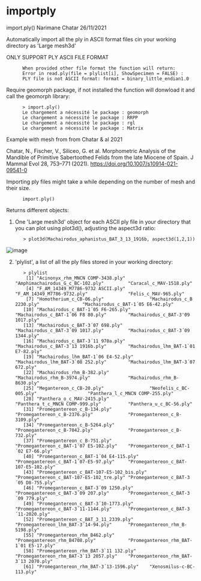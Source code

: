 # importply

import.ply() Narimane Chatar 26/11/2021

Automatically import all the ply in ASCII format files cin your working directory as 'Large mesh3d'

ONLY SUPPORT PLY ASCII FILE FORMAT

          When provided other file format the function will return:
          Error in read.ply(file = plylist[i], ShowSpecimen = FALSE) : 
          PLY file is not ASCII format: format = binary_little_endian1.0
          
Require geomorph package, if not installed the function will donwload it and call the geomorph library:

          > import.ply()
          Le chargement a nécessité le package : geomorph
          Le chargement a nécessité le package : RRPP
          Le chargement a nécessité le package : rgl
          Le chargement a nécessité le package : Matrix
          
Example with mesh from from Chatar & al 2021

Chatar, N., Fischer, V., Siliceo, G. et al. Morphometric Analysis of the Mandible of Primitive Sabertoothed Felids from the late Miocene of Spain. J Mammal Evol 28, 753–771 (2021). https://doi.org/10.1007/s10914-021-09541-0

Importing ply files might take a while depending on the number of mesh and their size.  

          import.ply()
          
Returns different objects:

1. One 'Large mesh3d' object for each ASCII ply file in your directory that you can plot using plot3d(), adjusting the aspect3d ratio:

          > plot3d(Machairodus_aphanistus_BAT_3_13_1916b, aspect3d(1,2,1))
          
 ![image](https://user-images.githubusercontent.com/73315118/187656211-41098507-696f-422e-bcb4-35dc6bfec17d.png)
         

2. 'plylist', a list of all the ply files stored in your working directory:

          > plylist
           [1] "Acinonyx_rhm_MNCN COMP-3438.ply"         "Amphimachairodus_G_c_BC-102.ply"         "Caracal_c_MAV-1518.ply"                 
           [4] "F_AM_14349_M7786-9732 ASCII.ply"         "F_AM_14349_M7786-9732.ply"               "Felis_c_MAV-965.ply"                    
           [7] "Homotherium_c_CB-06.ply"                 "Machairodus_c_B 2230.ply"                "Machairodus_c_BAT-1´05 E6-42.ply"       
          [10] "Machairodus_c_BAT-1´05 F6-265.ply"       "Machairodus_c_BAT-1´06 F8 80.ply"        "Machairodus_c_BAT-3'09 1017.ply"        
          [13] "Machairodus_c_BAT-3´07 698.ply"          "Machairodus_c_BAT-3´09 1017.ply"         "Machairodus_c_BAT-3´09 1344.ply"        
          [16] "Machairodus_c_BAT-3´11 970a.ply"         "Machairodus_c_BAT-3´13 1916b.ply"        "Machairodus_lhm_BAT-1`01 E7-82.ply"     
          [19] "Machairodus_lhm_BAT-1`06 E4-52.ply"      "Machairodus_lhm_BAT-3`08 252.ply"        "Machairodus_lhm_BAT-3´07 672.ply"       
          [22] "Machairodus_rhm_B-382.ply"               "Machairodus_rhm_B-3974.ply"              "Machairodus_rhm_B-8630.ply"             
          [25] "Megantereon_c_CB-20.ply"                 "Neofelis_c_BC-005.ply"                   "Panthera_l_c_MNCN COMP-255.ply"         
          [28] "Panthera_o_c_MAV-2415.ply"               "Panthera_t_c_MNCN COMP-999.ply"          "Panthera_u_c_BC-56.ply"                 
          [31] "Promegantereon_c_B-134.ply"              "Promegantereon_c_B-2376.ply"             "Promegantereon_c_B-3109.ply"            
          [34] "Promegantereon_c_B-5264.ply"             "Promegantereon_c_B-7042.ply"             "Promegantereon_c_B-732.ply"             
          [37] "Promegantereon_c_B-751.ply"              "Promegantereon_c_BAT-1'07 E5-102.ply"    "Promegantereon_c_BAT-1´02 E7-66.ply"    
          [40] "Promegantereon_c_BAT-1´04 E4-115.ply"    "Promegantereon_c_BAT-1´07-E5-97.ply"     "Promegantereon_c_BAT-107-E5-102.ply"    
          [43] "Promegantereon_c_BAT-107-E5-102_bis.ply" "Promegantereon_c_BAT-107-E5-102_tre.ply" "Promegantereon_c_BAT-3´05 D8-755.ply"   
          [46] "Promegantereon_c_BAT-3´09 1250.ply"      "Promegantereon_c_BAT-3´09 207.ply"       "Promegantereon_c_BAT-3´09 779.ply"      
          [49] "Promegantereon_c_BAT-3´10-1773.ply"      "Promegantereon_c_BAT-3´11-1144.ply"      "Promegantereon_c_BAT-3´11-2020.ply"     
          [52] "Promegantereon_c_BAT_3_11_2339.ply"      "Promegantereon_lhm_BAT-3´14-94.ply"      "Promegantereon_rhm_B-5198.ply"          
          [55] "Promegantereon_rhm_B462.ply"             "Promegantereon_rhm_B4708.ply"            "Promegantereon_rhm_BAT-1`01 E5-17.ply"  
          [58] "Promegantereon_rhm_BAT-3`11 132.ply"     "Promegantereon_rhm_BAT-3`13 2057.ply"    "Promegantereon_rhm_BAT-3`13 2070.ply"   
          [61] "Promegantereon_rhm_BAT-3´13-1596.ply"    "Xenosmilus-c-BC-113.ply"  
